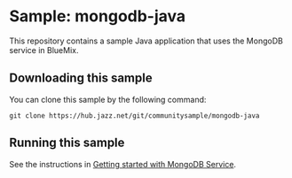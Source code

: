 Sample: mongodb-java
===
This repository contains a sample Java application that uses the MongoDB service in BlueMix.




Downloading this sample
---
You can clone this sample by the following command: 

    git clone https://hub.jazz.net/git/communitysample/mongodb-java




Running this sample
---
See the instructions in [Getting started with MongoDB Service](https://www.ng.bluemix.net/docs/#services/MongoDB/index.html#MongoDB).